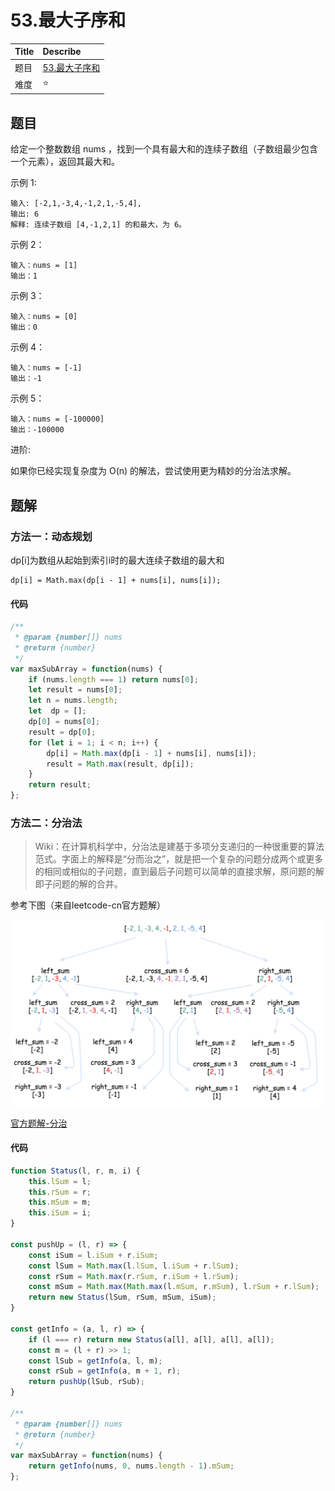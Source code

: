 # 53.最大子序和

| Title | Describe |
| :---- | :---- |
| 题目  | [53.最大子序和](https://leetcode-cn.com/problems/maximum-subarray/) |
| 难度  | ⭐ |

## 题目

给定一个整数数组 nums ，找到一个具有最大和的连续子数组（子数组最少包含一个元素），返回其最大和。

示例 1:

```
输入: [-2,1,-3,4,-1,2,1,-5,4],
输出: 6
解释: 连续子数组 [4,-1,2,1] 的和最大，为 6。
```

示例 2：

```
输入：nums = [1]
输出：1
```

示例 3：

```
输入：nums = [0]
输出：0
```

示例 4：

```
输入：nums = [-1]
输出：-1
```

示例 5：

```
输入：nums = [-100000]
输出：-100000
```

进阶:

如果你已经实现复杂度为 O(n) 的解法，尝试使用更为精妙的分治法求解。

## 题解

### 方法一：动态规划

dp[i]为数组从起始到索引i时的最大连续子数组的最大和

```
dp[i] = Math.max(dp[i - 1] + nums[i], nums[i]);
```

#### 代码
```javascript
/**
 * @param {number[]} nums
 * @return {number}
 */
var maxSubArray = function(nums) {
    if (nums.length === 1) return nums[0];
    let result = nums[0];
    let n = nums.length;
    let  dp = [];
    dp[0] = nums[0];
    result = dp[0];
    for (let i = 1; i < n; i++) {
        dp[i] = Math.max(dp[i - 1] + nums[i], nums[i]);
        result = Math.max(result, dp[i]);
    }
    return result;
};
```

### 方法二：分治法

>Wiki：在计算机科学中，分治法是建基于多项分支递归的一种很重要的算法范式。字面上的解释是“分而治之”，就是把一个复杂的问题分成两个或更多的相同或相似的子问题，直到最后子问题可以简单的直接求解，原问题的解即子问题的解的合并。

参考下图（来自leetcode-cn官方题解）

![DP-003.jpg](../../images/DP-003.jpg)

[官方题解-分治](https://leetcode-cn.com/problems/maximum-subarray/solution/zui-da-zi-xu-he-by-leetcode-solution/)

#### 代码
```javascript
function Status(l, r, m, i) {
    this.lSum = l;
    this.rSum = r;
    this.mSum = m;
    this.iSum = i;
}

const pushUp = (l, r) => {
    const iSum = l.iSum + r.iSum;
    const lSum = Math.max(l.lSum, l.iSum + r.lSum);
    const rSum = Math.max(r.rSum, r.iSum + l.rSum);
    const mSum = Math.max(Math.max(l.mSum, r.mSum), l.rSum + r.lSum);
    return new Status(lSum, rSum, mSum, iSum);
}

const getInfo = (a, l, r) => {
    if (l === r) return new Status(a[l], a[l], a[l], a[l]);
    const m = (l + r) >> 1;
    const lSub = getInfo(a, l, m);
    const rSub = getInfo(a, m + 1, r);
    return pushUp(lSub, rSub);
}

/**
 * @param {number[]} nums
 * @return {number}
 */
var maxSubArray = function(nums) {
    return getInfo(nums, 0, nums.length - 1).mSum;
};
```
